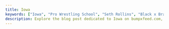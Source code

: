 ```yaml
---
title: Iowa
keywords: ["Iowa", "Pro Wrestling School", "Seth Rollins", "Black x Brave Wrestling Academy"]
description: Explore the blog post dedicated to Iowa on bumpxfeed.com, featuring an in-depth look at Seth Rollins’ pro wrestling school, the Black x Brave Wrestling Academy. Dive into the details of this renowned training facility and discover why it’s a top choice for aspiring wrestlers. Click below to learn more.
---
```

